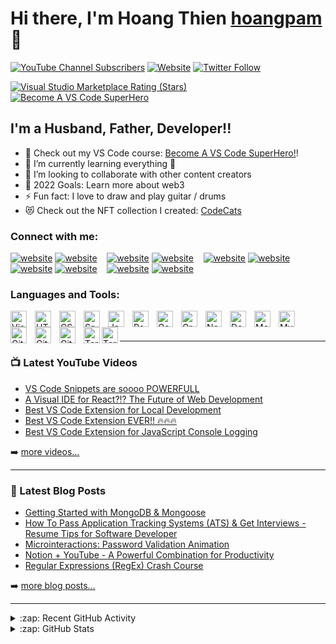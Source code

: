# Hi there, I'm Hoang Thien [hoangpam][youtube] 👋 

[![YouTube Channel Subscribers](https://)][youtube]
[![Website](https://)](https://)
[![Twitter Follow](https://)](https://)

[![Visual Studio Marketplace Rating (Stars)](https://)](https://)
[![Become A VS Code SuperHero](https://)](https://)


## I'm a Husband, Father, Developer!!

- 🔭 Check out my VS Code course: [Become A VS Code SuperHero!][course]!
- 🌱 I’m currently learning everything 🤣
- 👯 I’m looking to collaborate with other content creators
- 🥅 2022 Goals: Learn more about web3
- ⚡ Fun fact: I love to draw and play guitar / drums
- 😻 Check out the NFT collection I created: [CodeCats](https://)

### Connect with me:

[![website](./img/globe-light.svg)](https://)
[![website](./img/globe-dark.svg)](https://)
&nbsp;&nbsp;
[![website](./img/youtube-light.svg)](https://)
[![website](./img/youtube-dark.svg)](https://)
&nbsp;&nbsp;
[![website](./img/twitter-light.svg)](https://)
[![website](./img/twitter-dark.svg)](https://)
&nbsp;&nbsp;
[![website](./img/linkedin-light.svg)](https://)
[![website](./img/linkedin-dark.svg)](https://)
&nbsp;&nbsp;
[![website](./img/instagram-light.svg)](https://)
[![website](./img/instagram-dark.svg)](https://)

### Languages and Tools:

[<img align="left" alt="Visual Studio Code" width="26px" src="https://cdn.jsdelivr.net/gh/devicons/devicon/icons/vscode/vscode-original.svg" style="padding-right:10px;" />][webdevplaylist]
[<img align="left" alt="HTML5" width="26px" src="https://cdn.jsdelivr.net/gh/devicons/devicon/icons/html5/html5-original.svg" style="padding-right:10px;" />][webdevplaylist]
[<img align="left" alt="CSS3" width="26px" src="https://cdn.jsdelivr.net/gh/devicons/devicon/icons/css3/css3-original.svg" style="padding-right:10px;" />][cssplaylist]
[<img align="left" alt="Sass" width="26px" src="https://cdn.jsdelivr.net/gh/devicons/devicon/icons/sass/sass-original.svg" style="padding-right:10px;" />][cssplaylist]
[<img align="left" alt="JavaScript" width="26px" src="https://cdn.jsdelivr.net/gh/devicons/devicon/icons/javascript/javascript-original.svg" style="padding-right:10px;" />][jsplaylist]
[<img align="left" alt="React" width="26px" src="https://cdn.jsdelivr.net/gh/devicons/devicon/icons/react/react-original.svg" style="padding-right:10px;" />][reactplaylist]
[<img align="left" alt="Gatsby" width="26px" src="https://cdn.jsdelivr.net/gh/devicons/devicon/icons/gatsby/gatsby-original.svg" style="padding-right:10px;" />][webdevplaylist]
[<img align="left" alt="GraphQL" width="26px" src="https://cdn.jsdelivr.net/gh/devicons/devicon/icons/graphql/graphql-plain.svg" style="padding-right:10px;" />][webdevplaylist]
[<img align="left" alt="Node.js" width="26px" src="https://cdn.jsdelivr.net/gh/devicons/devicon/icons/nodejs/nodejs-original.svg" style="padding-right:10px;" />][webdevplaylist]
[<img align="left" alt="Deno" width="26px" src="./img/deno-light.svg" style="padding-right:10px;" />][webdevplaylist]
[<img align="left" alt="MongoDB" width="26px" src="https://cdn.jsdelivr.net/gh/devicons/devicon/icons/mongodb/mongodb-original.svg" style="padding-right:10px;" />][webdevplaylist]
[<img align="left" alt="MySQL" width="26px" src="https://cdn.jsdelivr.net/gh/devicons/devicon/icons/mysql/mysql-original.svg" style="padding-right:10px;" />][webdevplaylist]
[<img align="left" alt="Git" width="26px" src="https://cdn.jsdelivr.net/gh/devicons/devicon/icons/git/git-original.svg" style="padding-right:10px;" />][webdevplaylist]
[<img align="left" alt="GitHub" width="26px" src="https://user-images.githubusercontent.com/3369400/139447912-e0f43f33-6d9f-45f8-be46-2df5bbc91289.png" style="padding-right:10px;" />](https://)
[<img align="left" alt="GitHub" width="26px" src="https://user-images.githubusercontent.com/3369400/139448065-39a229ba-4b06-434b-bc67-616e2ed80c8f.png" style="padding-right:10px;" />](https://)
[<img align="left" alt="Terminal" width="26px" src="./img/terminal-light.svg" />](https://)
[<img align="left" alt="Terminal" width="26px" src="./img/terminal-dark.svg" />](https://)

<br />
<br />

---

### 📺 Latest YouTube Videos

<!-- YOUTUBE:START -->
- [VS Code Snippets are soooo POWERFULL](https://)
- [A Visual IDE for React?!? The Future of Web Development](https://)
- [Best VS Code Extension for Local Development](https://)
- [Best VS Code Extension EVER!! 🔥🔥🔥](https://)
- [Best VS Code Extension for JavaScript Console Logging](https://)
<!-- YOUTUBE:END -->

➡️ [more videos...](https://)

---

### 📕 Latest Blog Posts

<!-- BLOG-POST-LIST:START -->
- [Getting Started with MongoDB &amp; Mongoose](https://)
- [How To Pass Application Tracking Systems &lpar;ATS&rpar; &amp; Get Interviews - Resume Tips for Software Developer](https://)
- [Microinteractions: Password Validation Animation](https://)
- [Notion + YouTube - A Powerful Combination for Productivity](https://)
- [Regular Expressions &lpar;RegEx&rpar; Crash Course](https://)
<!-- BLOG-POST-LIST:END -->

➡️ [more blog posts...](https://)

---

<details>
  <summary>:zap: Recent GitHub Activity</summary>
  
<!--START_SECTION:activity-->
1. 🎉 Merged PR [#1](https://) in [codeSTACKr/gentree-generator](https://)
2. 💪 Opened PR [#1](https://) in [codeSTACKr/gentree-generator](https://)
3. 💪 Opened PR [#1](https://) in [studio-demo/cloudcash-sass](https://)
4. 🎉 Merged PR [#1](https://) in [codeSTACKr/superhero-extensions](https://)
5. 🎉 Merged PR [#120](https://) in [codeSTACKr/minter-dapp](https://)
<!--END_SECTION:activity-->

</details>

<details>
  <summary>:zap: GitHub Stats</summary>

  <!-- <img align="left" alt="codeSTACKr's GitHub Stats" src="https://github-readme-stats.vercel.app/api?username=codeSTACKr&show_icons=true&hide_border=false&title_color=ff652f&icon_color=FFE400&bg_color=09131B&text_color=ffffff&border_color=0c1a25" /> -->

</details>

[website]: https://
[course]: http://
[twitter]: https://
[youtube]: https://
[instagram]: https://
[linkedin]: https://
[webdevplaylist]: https://
[jsplaylist]: https://
[cssplaylist]: https://
[reactplaylist]: https://
